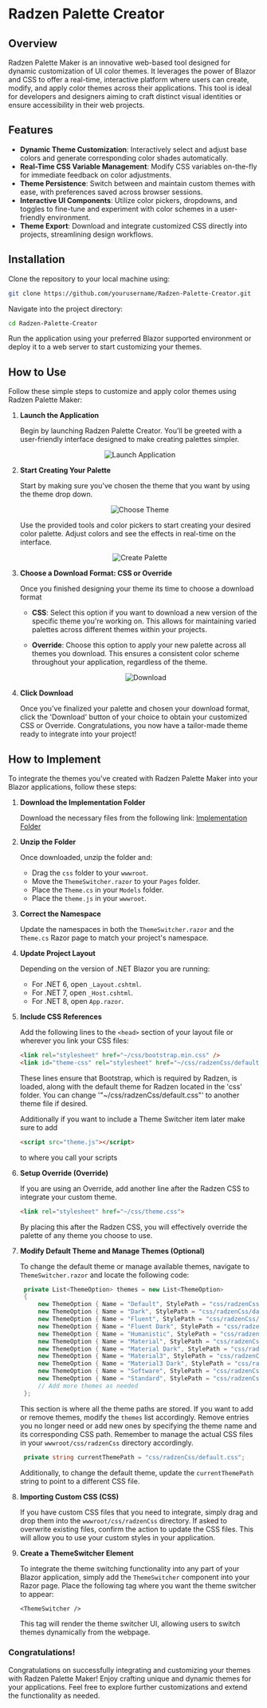 # Radzen Palette Creator

## Overview
Radzen Palette Maker is an innovative web-based tool designed for dynamic customization of UI color themes. It leverages the power of Blazor and CSS to offer a real-time, interactive platform where users can create, modify, and apply color themes across their applications. This tool is ideal for developers and designers aiming to craft distinct visual identities or ensure accessibility in their web projects.

## Features

- **Dynamic Theme Customization**: Interactively select and adjust base colors and generate corresponding color shades automatically.
- **Real-Time CSS Variable Management**: Modify CSS variables on-the-fly for immediate feedback on color adjustments.
- **Theme Persistence**: Switch between and maintain custom themes with ease, with preferences saved across browser sessions.
- **Interactive UI Components**: Utilize color pickers, dropdowns, and toggles to fine-tune and experiment with color schemes in a user-friendly environment.
- **Theme Export**: Download and integrate customized CSS directly into projects, streamlining design workflows.

## Installation

Clone the repository to your local machine using:

```bash
git clone https://github.com/yourusername/Radzen-Palette-Creator.git
```
Navigate into the project directory:

```bash
cd Radzen-Palette-Creator
```
Run the application using your preferred Blazor supported environment or deploy it to a web server to start customizing your themes.

## How to Use

Follow these simple steps to customize and apply color themes using Radzen Palette Maker:

1. **Launch the Application**

   Begin by launching Radzen Palette Creator. You'll be greeted with a user-friendly interface designed to make creating palettes simpler.

   <p align="center">
     <img src="Photos/photo1.png" alt="Launch Application"> <!-- Adjust the file name as necessary -->
   </p>

3. **Start Creating Your Palette**

   Start by making sure you've chosen the theme that you want by using the theme drop down.

   <p align="center">
     <img src="Photos/photo2.png" alt="Choose Theme"> <!-- Adjust the file name as necessary -->
   </p>

   Use the provided tools and color pickers to start creating your desired color palette. Adjust colors and see the effects in real-time on the interface.

   <p align="center">
     <img src="Photos/photo3.png" alt="Create Palette"> <!-- Adjust the file name as necessary -->
   </p>

5. **Choose a Download Format: CSS or Override**

   Once you finished designing your theme its time to choose a download format
   - **CSS**: Select this option if you want to download a new version of the specific theme you're working on. This allows for maintaining varied palettes across different themes within your projects.
   - **Override**: Choose this option to apply your new palette across all themes you download. This ensures a consistent color scheme throughout your application, regardless of the theme.

     <p align="center">
       <img src="Photos/photo4.png" alt="Download"> <!-- Adjust the file name as necessary -->
     </p>

6. **Click Download**

   Once you've finalized your palette and chosen your download format, click the 'Download' button of your choice to obtain your customized CSS or Override. Congratulations, you now have a tailor-made theme ready to integrate into your project!


## How to Implement

To integrate the themes you've created with Radzen Palette Maker into your Blazor applications, follow these steps:

1. **Download the Implementation Folder**
   
   Download the necessary files from the following link: 
   [Implementation Folder](https://download-directory.github.io/?url=https%3A%2F%2Fgithub.com%2FHennyBicks01%2FRadzenPaletteCreator%2Ftree%2Fmaster%2FImplementation)

2. **Unzip the Folder**
   
   Once downloaded, unzip the folder and:
   - Drag the `css` folder to your `wwwroot`.
   - Move the `ThemeSwitcher.razor` to your `Pages` folder.
   - Place the `Theme.cs` in your `Models` folder.
   - Place the `theme.js` in your `wwwroot`.

3. **Correct the Namespace**
   
   Update the namespaces in both the `ThemeSwitcher.razor` and the `Theme.cs` Razor page to match your project's namespace.

4. **Update Project Layout**
   
   Depending on the version of .NET Blazor you are running:
   - For .NET 6, open `_Layout.cshtml`.
   - For .NET 7, open `_Host.cshtml`.
   - For .NET 8, open `App.razor`.

5. **Include CSS References**
    
   Add the following lines to the `<head>` section of your layout file or wherever you link your CSS files:

   ```html
   <link rel="stylesheet" href="~/css/bootstrap.min.css" />
   <link id="theme-css" rel="stylesheet" href="~/css/radzenCss/default.css">
   ```
   These lines ensure that Bootstrap, which is required by Radzen, is loaded, along with the default theme for Radzen located in the 'css' folder. You can change '"~/css/radzenCss/default.css"' to another theme file if      desired.

   Additionally if you want to include a Theme Switcher item later make sure to add

   ```html
   <script src="theme.js"></script>
   ```
   to where you call your scripts

6. **Setup Override (Override)**

   If you are using an Override, add another line after the Radzen CSS to integrate your custom theme.

   ```html
   <link rel="stylesheet" href="~/css/theme.css">
   ```
   By placing this after the Radzen CSS, you will effectively override the palette of any theme you choose to use.

7. **Modify Default Theme and Manage Themes (Optional)**

   To change the default theme or manage available themes, navigate to `ThemeSwitcher.razor` and locate the following code:

   ```csharp
    private List<ThemeOption> themes = new List<ThemeOption>
    {
        new ThemeOption { Name = "Default", StylePath = "css/radzenCss/default.css" },
        new ThemeOption { Name = "Dark", StylePath = "css/radzenCss/dark.css" },
        new ThemeOption { Name = "Fluent", StylePath = "css/radzenCss/fluent.css" },
        new ThemeOption { Name = "Fluent Dark", StylePath = "css/radzenCss/fluent-dark.css" },
        new ThemeOption { Name = "Humanistic", StylePath = "css/radzenCss/humanistic.css" },
        new ThemeOption { Name = "Material", StylePath = "css/radzenCss/material.css" },
        new ThemeOption { Name = "Material Dark", StylePath = "css/radzenCss/material-dark.css" },
        new ThemeOption { Name = "Material3", StylePath = "css/radzenCss/material3.css" },
        new ThemeOption { Name = "Material3 Dark", StylePath = "css/radzenCss/material3-dark.css" },
        new ThemeOption { Name = "Software", StylePath = "css/radzenCss/software.css" },
        new ThemeOption { Name = "Standard", StylePath = "css/radzenCss/standard.css" },
        // Add more themes as needed
    };
   ```
   This section is where all the theme paths are stored. If you want to add or remove themes, modify the `themes` list accordingly. Remove entries you no longer need or add new ones by specifying the theme name and its corresponding CSS path. Remember to manage the actual CSS files in your `wwwroot/css/radzenCss` directory accordingly. 

   ```csharp
    private string currentThemePath = "css/radzenCss/default.css";
   ```
   Additionally, to change the default theme, update the `currentThemePath` string to point to a different CSS file.

8. **Importing Custom CSS (CSS)**

   If you have custom CSS files that you need to integrate, simply drag and drop them into the `wwwroot/css/radzenCss` directory. If asked to overwrite existing files, confirm the action to update the CSS files. This will allow you to use your custom styles in your application.

9. **Create a ThemeSwitcher Element**

   To integrate the theme switching functionality into any part of your Blazor application, simply add the `ThemeSwitcher` component into your Razor page. Place the following tag where you want the theme switcher to appear:

   ```razor
   <ThemeSwitcher />
   ```
   This tag will render the theme switcher UI, allowing users to switch themes dynamically from the webpage.

### Congratulations!
Congratulations on successfully integrating and customizing your themes with Radzen Palette Maker! Enjoy crafting unique and dynamic themes for your applications. Feel free to explore further customizations and extend the functionality as needed.

   

   

